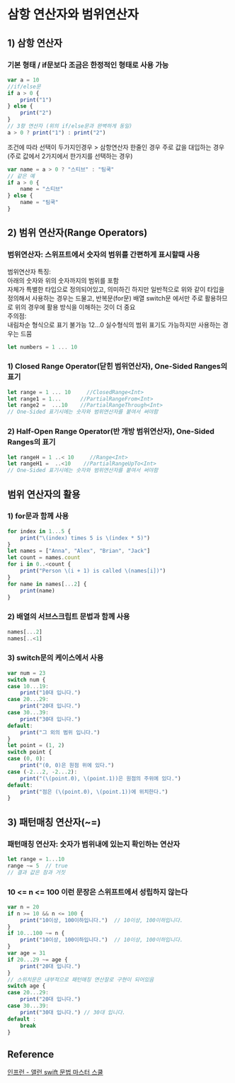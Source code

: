 # 삼항 연산자와 범위연산자
## 1) 삼항 연산자
### 기본 형태 / if문보다 조금은 한정적인 형태로 사용 가능
```javascript
var a = 10
//if/else문
if a > 0 {
    print("1")
} else {
    print("2")
}
// 3항 연산자 (위의 if/else문과 완벽하게 동일)
a > 0 ? print("1") : print("2")
```
조건에 따라 선택이 두가지인경우 > 삼항연산자
한줄인 경우
주로 값을 대입하는 경우 (주로 값에서 2가지에서 한가지를 선택하는 경우)
```javascript
var name = a > 0 ? "스티브" : "팀쿡"
// 같은 예
if a > 0 {
    name = "스티브"
} else {
    name = "팀쿡"
}
```
## 2) 범위 연산자(Range Operators)
### 범위연산자: 스위프트에서 숫자의 범위를 간편하게 표시할때 사용
범위연산자 특징:  
아래의 숫자와 위의 숫자까지의 범위를 포함  
자체가 특별한 타입으로 정의되어있고, 의미하긴 하지만
일반적으로 위와 같이 타입을 정의해서 사용하는 경우는 드물고,
반복문(for문) 배열 switch문 에서만 주로 활용하므로 위의 경우에 활용 방식을 이해하는 것이 더 중요  
주의점:  
내림차순 형식으로 표기 불가능  12...0
실수형식의 범위 표기도 가능하지만 사용하는 경우는 드뭄
```javascript
let numbers = 1 ... 10
```
### 1) Closed Range Operator(닫힌 범위연산자), One-Sided Ranges의 표기
```javascript
let range = 1 ... 10     //ClosedRange<Int>
let range1 = 1...      //PartialRangeFrom<Int>
let range2 =  ...10    //PartialRangeThrough<Int>
// One-Sided 표기시에는 숫자와 범위연산자를 붙여서 써야함
```
### 2) Half-Open Range Operator(반 개방 범위연산자), One-Sided Ranges의 표기
```javascript
let rangeH = 1 ..< 10     //Range<Int>
let rangeH1 =  ..<10    //PartialRangeUpTo<Int>
// One-Sided 표기시에는 숫자와 범위연산자를 붙여서 써야함
```
## 범위 연산자의 활용
### 1) for문과 함께 사용
```javascript
for index in 1...5 {
    print("\(index) times 5 is \(index * 5)")
}
let names = ["Anna", "Alex", "Brian", "Jack"]
let count = names.count
for i in 0..<count {
    print("Person \(i + 1) is called \(names[i])")
}
for name in names[...2] {
    print(name)
}
```
### 2) 배열의 서브스크립트 문법과 함께 사용
```javascript
names[...2]
names[..<1]
```
### 3) switch문의 케이스에서 사용
```javascript
var num = 23
switch num {
case 10...19:
    print("10대 입니다.")
case 20...29:
    print("20대 입니다.")
case 30...39:
    print("30대 입니다.")
default:
    print("그 외의 범위 입니다.")
}
let point = (1, 2)
switch point {
case (0, 0):
    print("(0, 0)은 원점 위에 있다.")
case (-2...2, -2...2):
    print("(\(point.0), \(point.1))은 원점의 주위에 있다.")
default:
    print("점은 (\(point.0), \(point.1))에 위치한다.")
}
```
## 3) 패턴매칭 연산자(~=)
### 패턴매칭 연산자: 숫자가 범위내에 있는지 확인하는 연산자
```javascript
let range = 1...10
range ~= 5  // true
// 결과 값은 참과 거짓
```
### 10 <= n <= 100 이런 문장은 스위프트에서 성립하지 않는다
```javascript
var n = 20
if n >= 10 && n <= 100 {
    print("10이상, 100이하입니다.")  // 10이상, 100이하입니다.
}
if 10...100 ~= n {
    print("10이상, 100이하입니다.")  // 10이상, 100이하입니다.
}
var age = 31
if 20...29 ~= age {
    print("20대 입니다.")
}
// 스위치문은 내부적으로 패턴매칭 연산잘로 구현이 되어있음
switch age {
case 20...29:
    print("20대 입니다.")
case 30...39:
    print("30대 입니다.") // 30대 입니다.
default :
    break
}
```
## Reference
[인프런 - 앨런 swift 문법 마스터 스쿨](https://www.inflearn.com/course/%EC%8A%A4%EC%9C%84%ED%94%84%ED%8A%B8-%EB%AC%B8%EB%B2%95-%EB%A7%88%EC%8A%A4%ED%84%B0-%EC%8A%A4%EC%BF%A8/dashboard)
